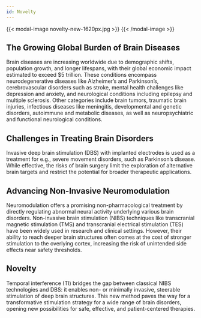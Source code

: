 ```yaml
---
id: Novelty
---
```

{{< modal-image novelty-new-1620px.jpg >}}
{{< /modal-image >}}

## The Growing Global Burden of Brain Diseases

Brain diseases are increasing worldwide due to demographic shifts, population growth, and longer lifespans, with their global economic impact estimated to exceed $5 trillion. These conditions encompass neurodegenerative diseases like Alzheimer’s and Parkinson’s, cerebrovascular disorders such as stroke, mental health challenges like depression and anxiety, and neurological conditions including epilepsy and multiple sclerosis. Other categories include brain tumors, traumatic brain injuries, infectious diseases like meningitis, developmental and genetic disorders, autoimmune and metabolic diseases, as well as neuropsychiatric and functional neurological conditions.

## Challenges in Treating Brain Disorders

Invasive deep brain stimulation (DBS) with implanted electrodes is used as a treatment for e.g., severe movement disorders, such as Parkinson’s disease. While effective, the risks of brain surgery limit the exploration of alternative brain targets and restrict the potential for broader therapeutic applications.

## Advancing Non-Invasive Neuromodulation

Neuromodulation offers a promising non-pharmacological treatment by directly regulating abnormal neural activity underlying various brain disorders. Non-invasive brain stimulation (NIBS) techniques like transcranial magnetic stimulation (TMS) and transcranial electrical stimulation (TES) have been widely used in research and clinical settings. However, their ability to reach deeper brain structures often comes at the cost of stronger stimulation to the overlying cortex, increasing the risk of unintended side effects near safety thresholds.

## Novelty 

Temporal interference (TI) bridges the gap between classical NIBS technologies and DBS: it enables non- or minimally invasive, steerable stimulation of deep brain structures. This new method paves the way for a transformative stimulation strategy for a wide range of brain disorders, opening new possibilities for safe, effective, and patient-centered therapies.


